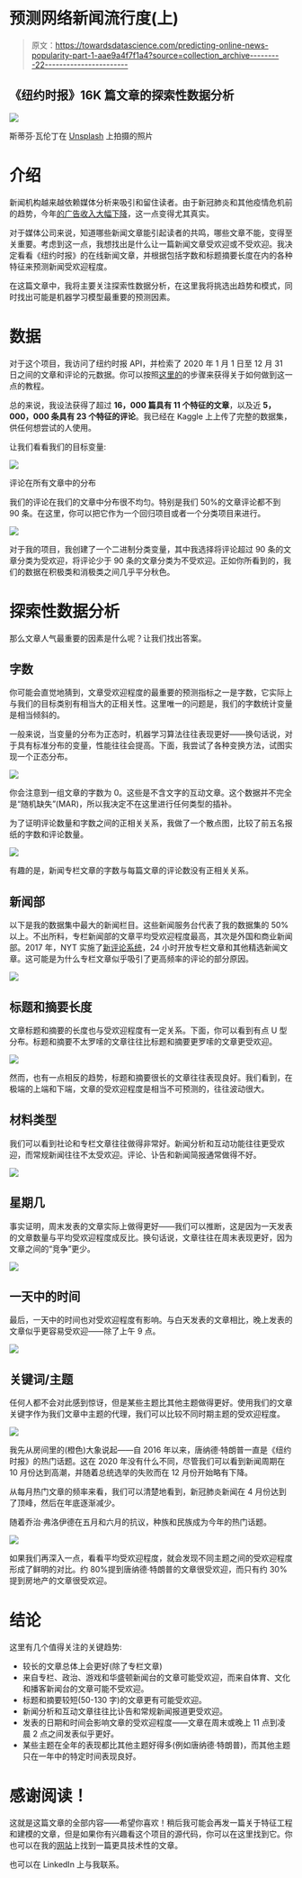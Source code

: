 # 预测网络新闻流行度(上)

> 原文：<https://towardsdatascience.com/predicting-online-news-popularity-part-1-aae9a4f7f1a4?source=collection_archive---------22----------------------->

## 《纽约时报》16K 篇文章的探索性数据分析

![](img/6fb5cd36d6ecb6f7bc0774343d1dab9e.png)

斯蒂芬·瓦伦丁在 [Unsplash](https://unsplash.com/s/photos/new-york-times?utm_source=unsplash&utm_medium=referral&utm_content=creditCopyText) 上拍摄的照片

# 介绍

新闻机构越来越依赖媒体分析来吸引和留住读者。由于新冠肺炎和其他疫情危机前的趋势，今年[的广告收入大幅下降](https://www.niemanlab.org/2020/05/the-new-york-times-success-with-digital-subscriptions-is-accelerating-not-slowing-down/)，这一点变得尤其真实。

对于媒体公司来说，知道哪些新闻文章能引起读者的共鸣，哪些文章不能，变得至关重要。考虑到这一点，我想找出是什么让一篇新闻文章受欢迎或不受欢迎。我决定看看《纽约时报》的在线新闻文章，并根据包括字数和标题摘要长度在内的各种特征来预测新闻受欢迎程度。

在这篇文章中，我将主要关注探索性数据分析，在这里我将挑选出趋势和模式，同时找出可能是机器学习模型最重要的预测因素。

# 数据

对于这个项目，我访问了纽约时报 API，并检索了 2020 年 1 月 1 日至 12 月 31 日之间的文章和评论的元数据。你可以按照[这里的](/collecting-data-from-the-new-york-times-over-any-period-of-time-3e365504004)的步骤来获得关于如何做到这一点的教程。

总的来说，我设法获得了超过 **16，000 篇具有 **11 个特征**的文章**，以及近 **5，000，000 条具有 **23 个特征**的评论**。我已经在 Kaggle 上上传了完整的数据集，供任何想尝试的人使用。

让我们看看我们的目标变量:

![](img/fafa9e3244defacd2d15425a83bb3e88.png)

评论在所有文章中的分布

我们的评论在我们的文章中分布很不均匀。特别是我们 50%的文章评论都不到 90 条。在这里，你可以把它作为一个回归项目或者一个分类项目来进行。

![](img/4262f53cf8bbd9c03f2e0d33447ef41d.png)

对于我的项目，我创建了一个二进制分类变量，其中我选择将评论超过 90 条的文章分类为受欢迎，将评论少于 90 条的文章分类为不受欢迎。正如你所看到的，我们的数据在积极类和消极类之间几乎平分秋色。

# 探索性数据分析

那么文章人气最重要的因素是什么呢？让我们找出答案。

## 字数

你可能会直觉地猜到，文章受欢迎程度的最重要的预测指标之一是字数，它实际上与我们的目标类别有相当大的正相关性。这里唯一的问题是，我们的字数统计变量是相当倾斜的。

一般来说，当变量的分布为正态时，机器学习算法往往表现更好——换句话说，对于具有标准分布的变量，性能往往会提高。下面，我尝试了各种变换方法，试图实现一个正态分布。

![](img/dc12939d9a021a350771025ddf4e7afc.png)

你会注意到一组文章的字数为 0。这些是不含文字的互动文章。这个数据并不完全是“随机缺失”(MAR)，所以我决定不在这里进行任何类型的插补。

为了证明评论数量和字数之间的正相关关系，我做了一个散点图，比较了前五名报纸的字数和评论数量。

![](img/033267c154da77a31d1f30e7f4074742.png)

有趣的是，新闻专栏文章的字数与每篇文章的评论数没有正相关关系。

## 新闻部

以下是我的数据集中最大的新闻栏目。这些新闻服务台代表了我的数据集的 50%以上。不出所料，专栏新闻部的文章平均受欢迎程度最高，其次是外国和商业新闻部。2017 年，NYT 实施了[新评论系统](https://www.nytimes.com/2017/06/13/insider/have-a-comment-leave-a-comment.html)，24 小时开放专栏文章和其他精选新闻文章。这可能是为什么专栏文章似乎吸引了更高频率的评论的部分原因。

![](img/fd195c0506d64abf82a284d9a4043528.png)

## 标题和摘要长度

文章标题和摘要的长度也与受欢迎程度有一定关系。下面，你可以看到有点 U 型分布。标题和摘要不太罗嗦的文章往往比标题和摘要更罗嗦的文章更受欢迎。

![](img/40fea0165b0c476d399234bbffcd4177.png)

然而，也有一点相反的趋势，标题和摘要很长的文章往往表现良好。我们看到，在极端的上端和下端，文章的受欢迎程度是相当不可预测的，往往波动很大。

## 材料类型

我们可以看到社论和专栏文章往往做得非常好。新闻分析和互动功能往往更受欢迎，而常规新闻往往不太受欢迎。评论、讣告和新闻简报通常做得不好。

![](img/c0f5b7dc116b0b9a14a727cd4bfa5185.png)

## 星期几

事实证明，周末发表的文章实际上做得更好——我们可以推断，这是因为一天发表的文章数量与平均受欢迎程度成反比。换句话说，文章往往在周末表现更好，因为文章之间的“竞争”更少。

![](img/13411753fdf6bb7fa20457d8aedb098d.png)

## **一天中的时间**

最后，一天中的时间也对受欢迎程度有影响。与白天发表的文章相比，晚上发表的文章似乎更容易受欢迎——除了上午 9 点。

![](img/cdcf16e4313deaa7c1c4d4a006a9cc62.png)

## 关键词/主题

任何人都不会对此感到惊讶，但是某些主题比其他主题做得更好。使用我们的文章关键字作为我们文章中主题的代理，我们可以比较不同时期主题的受欢迎程度。

![](img/2eff5f59f71b20e59da1781245754583.png)

我先从房间里的(橙色)大象说起——自 2016 年以来，唐纳德·特朗普一直是《纽约时报》的热门话题。这在 2020 年没有什么不同，尽管我们可以看到新闻周期在 10 月份达到高潮，并随着总统选举的失败而在 12 月份开始略有下降。

从每月热门文章的频率来看，我们可以清楚地看到，新冠肺炎新闻在 4 月份达到了顶峰，然后在年底逐渐减少。

随着乔治·弗洛伊德在五月和六月的抗议，种族和民族成为今年的热门话题。

![](img/78c4806ae70add0d6fddb08f182a27cd.png)

如果我们再深入一点，看看平均受欢迎程度，就会发现不同主题之间的受欢迎程度形成了鲜明的对比。约 80%提到唐纳德·特朗普的文章很受欢迎，而只有约 30%提到房地产的文章很受欢迎。

# 结论

这里有几个值得关注的关键趋势:

*   较长的文章总体上会更好(除了专栏文章)
*   来自专栏、政治、游戏和华盛顿新闻台的文章可能受欢迎，而来自体育、文化和播客新闻台的文章可能不受欢迎。
*   标题和摘要较短(50-130 字)的文章更有可能受欢迎。
*   新闻分析和互动文章往往比讣告和常规新闻报道更受欢迎。
*   发表的日期和时间会影响文章的受欢迎程度——文章在周末或晚上 11 点到凌晨 2 点之间发表似乎更好。
*   某些主题在全年的表现都比其他主题好得多(例如唐纳德·特朗普)，而其他主题只在一年中的特定时间表现良好。

# 感谢阅读！

这就是这篇文章的全部内容——希望你喜欢！稍后我可能会再发一篇关于特征工程和建模的文章，但是如果你有兴趣看这个项目的源代码，你可以在这里找到它。你也可以在我的[网站](https://www.benjamindornel.com/nyt-article-popularity.html)上找到一篇更具技术性的文章。

也可以在 LinkedIn 上与我联系。